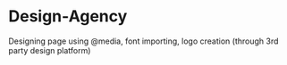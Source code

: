 # Design-Agency
Designing page using @media, font importing, logo creation (through 3rd party design platform)
